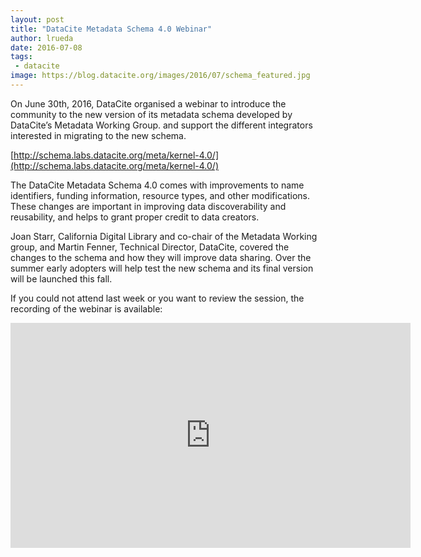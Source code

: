 ```yaml
---
layout: post
title: "DataCite Metadata Schema 4.0 Webinar"
author: lrueda
date: 2016-07-08
tags:
 - datacite
image: https://blog.datacite.org/images/2016/07/schema_featured.jpg
---
```


On June 30th, 2016, DataCite organised a webinar to introduce the community to the new version of its metadata schema developed by DataCite’s Metadata Working Group.  and support the different integrators interested in migrating to the new schema.

[http://schema.labs.datacite.org/meta/kernel-4.0/](http://schema.labs.datacite.org/meta/kernel-4.0/)

The DataCite Metadata Schema 4.0 comes with improvements to name identifiers, funding information, resource types, and other modifications. These changes are important in improving data discoverability and reusability, and helps to grant proper credit to data creators.

Joan Starr, California Digital Library and co-chair of the Metadata Working group, and Martin Fenner, Technical Director, DataCite, covered the changes to the schema and how they will improve data sharing. Over the summer early adopters will help test the new schema and its final version will be launched this fall.

If you could not attend last week or you want to review the session, the recording of the webinar is available:

<iframe src="https://player.vimeo.com/video/172929697" width="640" height="360" frameborder="0" webkitallowfullscreen mozallowfullscreen allowfullscreen></iframe>

